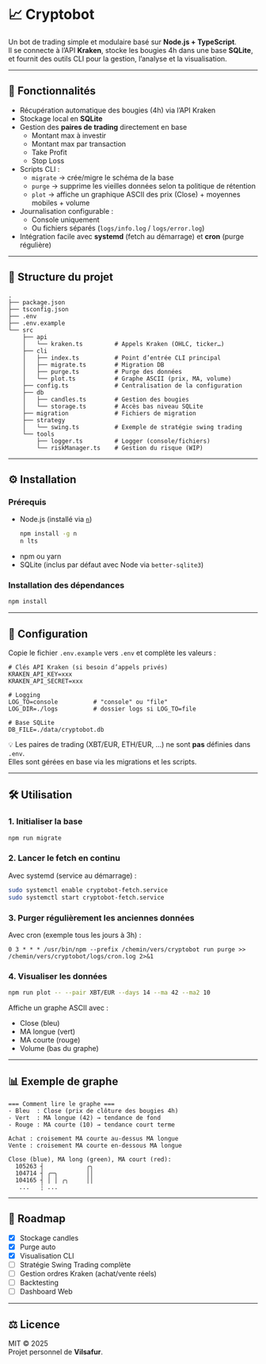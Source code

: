 # 📈 Cryptobot

Un bot de trading simple et modulaire basé sur **Node.js + TypeScript**.  
Il se connecte à l’API **Kraken**, stocke les bougies 4h dans une base **SQLite**,  
et fournit des outils CLI pour la gestion, l’analyse et la visualisation.

---

## 🚀 Fonctionnalités

- Récupération automatique des bougies (4h) via l’API Kraken
- Stockage local en **SQLite**
- Gestion des **paires de trading** directement en base
  - Montant max à investir
  - Montant max par transaction
  - Take Profit
  - Stop Loss
- Scripts CLI :
  - `migrate` → crée/migre le schéma de la base
  - `purge` → supprime les vieilles données selon ta politique de rétention
  - `plot` → affiche un graphique ASCII des prix (Close) + moyennes mobiles + volume
- Journalisation configurable :
  - Console uniquement
  - Ou fichiers séparés (`logs/info.log` / `logs/error.log`)
- Intégration facile avec **systemd** (fetch au démarrage) et **cron** (purge régulière)

---

## 📂 Structure du projet

```
.
├── package.json
├── tsconfig.json
├── .env
├── .env.example
└── src
    ├── api
    │   └── kraken.ts         # Appels Kraken (OHLC, ticker…)
    ├── cli
    │   ├── index.ts          # Point d’entrée CLI principal
    │   ├── migrate.ts        # Migration DB
    │   ├── purge.ts          # Purge des données
    │   └── plot.ts           # Graphe ASCII (prix, MA, volume)
    ├── config.ts             # Centralisation de la configuration
    ├── db
    │   ├── candles.ts        # Gestion des bougies
    │   └── storage.ts        # Accès bas niveau SQLite
    ├── migration             # Fichiers de migration
    ├── strategy
    │   └── swing.ts          # Exemple de stratégie swing trading
    └── tools
        ├── logger.ts         # Logger (console/fichiers)
        └── riskManager.ts    # Gestion du risque (WIP)
```

---

## ⚙️ Installation

### Prérequis
- Node.js (installé via [`n`](https://github.com/tj/n))  
  ```bash
  npm install -g n
  n lts
  ```
- npm ou yarn
- SQLite (inclus par défaut avec Node via `better-sqlite3`)

### Installation des dépendances
```bash
npm install
```

---

## 🔑 Configuration

Copie le fichier `.env.example` vers `.env` et complète les valeurs :

```env
# Clés API Kraken (si besoin d’appels privés)
KRAKEN_API_KEY=xxx
KRAKEN_API_SECRET=xxx

# Logging
LOG_TO=console          # "console" ou "file"
LOG_DIR=./logs          # dossier logs si LOG_TO=file

# Base SQLite
DB_FILE=./data/cryptobot.db
```

💡 Les paires de trading (XBT/EUR, ETH/EUR, …) ne sont **pas** définies dans `.env`.  
Elles sont gérées en base via les migrations et les scripts.

---

## 🛠️ Utilisation

### 1. Initialiser la base
```bash
npm run migrate
```

### 2. Lancer le fetch en continu
Avec systemd (service au démarrage) :
```bash
sudo systemctl enable cryptobot-fetch.service
sudo systemctl start cryptobot-fetch.service
```

### 3. Purger régulièrement les anciennes données
Avec cron (exemple tous les jours à 3h) :
```cron
0 3 * * * /usr/bin/npm --prefix /chemin/vers/cryptobot run purge >> /chemin/vers/cryptobot/logs/cron.log 2>&1
```

### 4. Visualiser les données
```bash
npm run plot -- --pair XBT/EUR --days 14 --ma 42 --ma2 10
```

Affiche un graphe ASCII avec :
- Close (bleu)
- MA longue (vert)
- MA courte (rouge)
- Volume (bas du graphe)

---

## 📊 Exemple de graphe

```
=== Comment lire le graphe ===
- Bleu  : Close (prix de clôture des bougies 4h)
- Vert  : MA longue (42) → tendance de fond
- Rouge : MA courte (10) → tendance court terme

Achat : croisement MA courte au-dessus MA longue
Vente : croisement MA courte en-dessous MA longue
```

```
Close (blue), MA long (green), MA court (red):
  105263 ┤            ╭╮
  104714 ┤ ╭─╮        ││
  104165 ┤ │ │ ╭╮     ││
   ...   ┆ ...
```

---

## 📌 Roadmap

- [x] Stockage candles
- [x] Purge auto
- [x] Visualisation CLI
- [ ] Stratégie Swing Trading complète
- [ ] Gestion ordres Kraken (achat/vente réels)
- [ ] Backtesting
- [ ] Dashboard Web

---

## ⚖️ Licence

MIT © 2025  
Projet personnel de **Vilsafur**.
